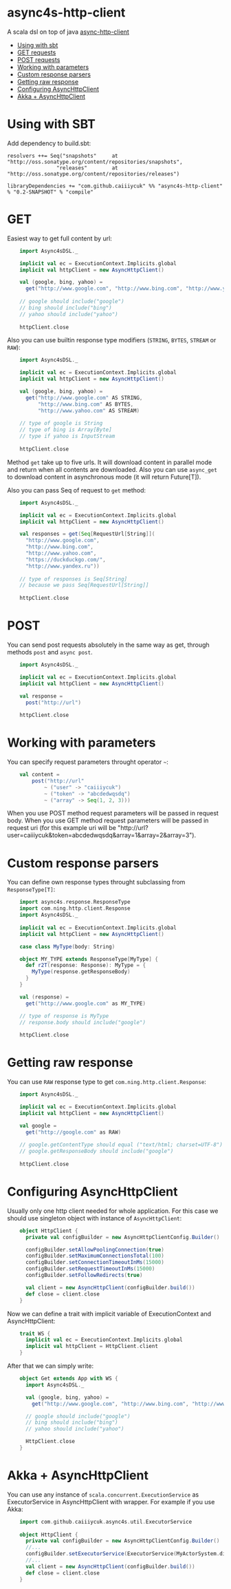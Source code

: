 async4s-http-client
===================
A scala dsl on top of java [async-http-client](https://github.com/AsyncHttpClient/async-http-client)

* [Using with sbt](#using-with-sbt)  
* [GET requests](#get)  
* [POST requests](#post)  
* [Working with parameters](#working-with-parameters)  
* [Custom response parsers](#custom-response-parsers)  
* [Getting raw response](#getting-raw-response)  
* [Configuring AsyncHttpClient](#configuring-asynchttpclient)  
* [Akka + AsyncHttpClient](#akka--asynchttpclient)

Using with SBT
==============

Add dependency to build.sbt:
```
resolvers ++= Seq("snapshots"     at "http://oss.sonatype.org/content/repositories/snapshots",
                "releases"        at "http://oss.sonatype.org/content/repositories/releases")
                
libraryDependencies += "com.github.caiiiycuk" %% "async4s-http-client" % "0.2-SNAPSHOT" % "compile"
```

GET
===

Easiest way to get full content by url:

```scala
    import Async4sDSL._

    implicit val ec = ExecutionContext.Implicits.global
    implicit val httpClient = new AsyncHttpClient()

    val (google, bing, yahoo) =
      get("http://www.google.com", "http://www.bing.com", "http://www.yahoo.com")
      
    // google should include("google")
    // bing should include("bing")
    // yahoo should include("yahoo")
    
    httpClient.close
```

Also you can use builtin response type modifiers (```STRING```, ```BYTES```, ```STREAM``` or ```RAW```):

```scala
    import Async4sDSL._

    implicit val ec = ExecutionContext.Implicits.global
    implicit val httpClient = new AsyncHttpClient()

    val (google, bing, yahoo) =
      get("http://www.google.com" AS STRING, 
          "http://www.bing.com" AS BYTES, 
          "http://www.yahoo.com" AS STREAM)
    
    // type of google is String
    // type of bing is Array[Byte]
    // type if yahoo is InputStream
    
    httpClient.close
```

Method ```get``` take up to five urls. It will download content in parallel mode and return 
when all contents are downloaded. Also you can use ```async_get``` to download content in asynchronous mode 
(it will return Future[T]).

Also you can pass Seq of request to ```get``` method:

```scala
    import Async4sDSL._

    implicit val ec = ExecutionContext.Implicits.global
    implicit val httpClient = new AsyncHttpClient()

    val responses = get(Seq[RequestUrl[String]](
      "http://www.google.com",
      "http://www.bing.com",
      "http://www.yahoo.com",
      "https://duckduckgo.com/",
      "http://www.yandex.ru"))
      
    // type of responses is Seq[String]
    // because we pass Seq[RequestUrl[String]]
    
    httpClient.close
```

POST
====

You can send post requests absolutely in the same way as get, through methods ```post``` and ```async post```.
```scala
    import Async4sDSL._

    implicit val ec = ExecutionContext.Implicits.global
    implicit val httpClient = new AsyncHttpClient()

    val response =
      post("http://url")
    
    httpClient.close
```

Working with parameters
=======================

You can specify request parameters throught operator ```~```:

```scala
    val content =
        post("http://url"
            ~ ("user" -> "caiiiycuk")
            ~ ("token" -> "abcdedwqsdq")
            ~ ("array" -> Seq(1, 2, 3)))
```

When you use POST method request parameters will be passed in request body. When you use
GET method request parameters will be passed in request uri (for this example uri will be 
"http://url?user=caiiiycuk&token=abcdedwqsdq&array=1&array=2&array=3").

Custom response parsers
=======================

You can define own response types throught subclassing from ```ResponseType[T]```:

```scala
    import async4s.response.ResponseType
    import com.ning.http.client.Response
    import Async4sDSL._
    
    implicit val ec = ExecutionContext.Implicits.global
    implicit val httpClient = new AsyncHttpClient()

    case class MyType(body: String)

    object MY_TYPE extends ResponseType[MyType] {
      def r2T(response: Response): MyType = {
        MyType(response.getResponseBody)
      }
    }

    val (response) =
      get("http://www.google.com" as MY_TYPE)

    // type of response is MyType
    // response.body should include("google")
    
    httpClient.close
```

Getting raw response
====================

You can use ```RAW``` response type to get ```com.ning.http.client.Response```:

```scala
    import Async4sDSL._

    implicit val ec = ExecutionContext.Implicits.global
    implicit val httpClient = new AsyncHttpClient()

    val google =
      get("http://google.com" as RAW)
      
    // google.getContentType should equal ("text/html; charset=UTF-8")
    // google.getResponseBody should include("google")
    
    httpClient.close
```

Configuring AsyncHttpClient
===========================

Usually only one http client needed for whole application. For this case we should use singleton object with instance of ```AsyncHttpClient```:

```scala
    object HttpClient {
      private val configBuilder = new AsyncHttpClientConfig.Builder()

      configBuilder.setAllowPoolingConnection(true)
      configBuilder.setMaximumConnectionsTotal(100)
      configBuilder.setConnectionTimeoutInMs(15000)
      configBuilder.setRequestTimeoutInMs(15000)
      configBuilder.setFollowRedirects(true)

      val client = new AsyncHttpClient(configBuilder.build())
      def close = client.close
    }
```

Now we can define a trait with implicit variable of ExecutionContext and AsyncHttpClient:
```scala
    trait WS {
      implicit val ec = ExecutionContext.Implicits.global
      implicit val httpClient = HttpClient.client
    }
```

After that we can simply write:
```scala
    object Get extends App with WS {
      import Async4sDSL._

      val (google, bing, yahoo) =
        get("http://www.google.com", "http://www.bing.com", "http://www.yahoo.com")

      // google should include("google")
      // bing should include("bing")
      // yahoo should include("yahoo")

      HttpClient.close
    }
```

Akka + AsyncHttpClient
======================

You can use any instance of ```scala.concurrent.ExecutionService``` as ExecutorService in AsyncHttpClient with wrapper. 
For example if you use Akka:

```scala
    import com.github.caiiiycuk.async4s.util.ExecutorService
    
    object HttpClient {
      private val configBuilder = new AsyncHttpClientConfig.Builder()
      //...
      configBuilder.setExecutorService(ExecutorService(MyActorSystem.dispatcher))
      //...
      val client = new AsyncHttpClient(configBuilder.build())
      def close = client.close
    }
```



